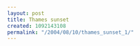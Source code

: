 ```yaml
---
layout: post
title: Thames sunset
created: 1092143108
permalink: "/2004/08/10/thames_sunset_1/"
---
```


